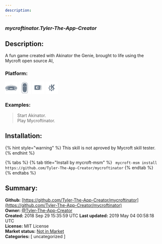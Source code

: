 ```yaml
---
description: 
---
```


### _mycroftinator.Tyler-The-App-Creator_  
## Description:  
A fun game created with Akinator the Genie, 
brought to life using the Mycroft open source AI,   
  
### Platform:  
 ![Mark I](../.gitbook/assets/mark-1-icon.png)  ![Mark II](../.gitbook/assets/mark-2-icon.png)  ![Picroft](../.gitbook/assets/picroft-icon.png)  ![plasmoid](../.gitbook/assets/kde.png)   
### Examples:  
> Start Akinator.  
> Play Mycroftinator.  
  
## Installation:  
{% hint style="warning" %}
This skill is not aproved by Mycroft skill tester.
{% endhint %}
    
{% tabs %}
{% tab title="Install by mycroft-msm" %}
``` mycroft-msm install https://github.com/Tyler-The-App-Creator/mycroftinator```
{% endtab %}
  {% endtabs %}
    
## Summary:  
**Github:** [https://github.com/Tyler-The-App-Creator/mycroftinator](https://github.com/Tyler-The-App-Creator/mycroftinator)  
**Owner:** [@Tyler-The-App-Creator](https://github.com/Tyler-The-App-Creator)  
**Created:** 2018 Sep 29 15:35:59 UTC  **Last updated:** 2019 May 04 00:58:18 UTC  
**License:** MIT License  
**Market status:** [Not in Market](https://market.mycroft.ai/skill/)  
**Categories:** [ uncategorized ]   
